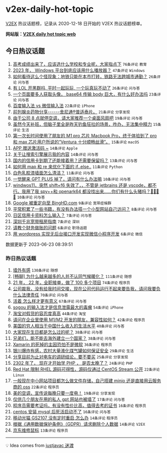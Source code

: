 # v2ex-daily-hot-topic

[V2EX](https://www.v2ex.com/) 热议话题榜，记录从 2020-12-18 日开始的 V2EX 热议话题榜单。

**网站版：[V2EX daily hot topic web](https://boojack.github.io/v2ex-daily-hot-topic-web/)**

## 今日热议话题

<!-- TODAY BEGIN -->

1. [高考成绩出来了，应该选什么学校和专业呢，大家指点下](https://www.v2ex.com/t/950983) `76条评论` `教育`
1. [2023 年， Windows 平台到底应该用什么播放器？](https://www.v2ex.com/t/951012) `47条评论` `Windows`
1. [如何看待这么个怪现象：地铁只能在本市打转，铁路无法跨城市通勤？](https://www.v2ex.com/t/951021) `26条评论` `问与答`
1. [有 LOL 开黑群吗, 平时一起玩玩, 一个玩真玩不动了](https://www.v2ex.com/t/950976) `26条评论` `问与答`
1. [一个页面要多人获取头像， base64 传输 body 巨大，有什么好办法吗](https://www.v2ex.com/t/950999) `23条评论` `问与答`
1. [百度输入法 vs 微信输入法](https://www.v2ex.com/t/950978) `22条评论` `iPhone`
1. [前列腺炎药物分享------舍尼通®普适泰片。](https://www.v2ex.com/t/951008) `21条评论` `分享发现`
1. [由于公司 8 点就停空调，请大家推荐一个桌面风扇吧](https://www.v2ex.com/t/951006) `19条评论` `问与答`
1. [虽然今天补班，但脑子里全是昨天钓鱼狂拉的场景，咋办，无法集中精力](https://www.v2ex.com/t/950991) `15条评论` `生活`
1. [第一次长时间使用了朋友的 M1 pro 芯片 Macbook Pro，终于体验到了 pro 和 max 芯片用户所说的“Ventura 十分顺畅丝滑”。](https://www.v2ex.com/t/950989) `15条评论` `macOS`
1. [APP 赠送激活码 ~](https://www.v2ex.com/t/951030) `14条评论` `Apple`
1. [关于让搜索引擎展示我的内容](https://www.v2ex.com/t/951009) `14条评论` `问与答`
1. [国内的信用卡到期了还能接着用？还需要保留吗？](https://www.v2ex.com/t/951015) `13条评论` `问与答`
1. [如何用 map 和 re 来优化下面的 if..else..](https://www.v2ex.com/t/951017) `11条评论` `Python`
1. [白色乳胶漆墙面怎么清洁？](https://www.v2ex.com/t/950977) `11条评论` `问与答`
1. [一觉醒来 GPT PLUS 掉了，请问有什么办法嘛](https://www.v2ex.com/t/951003) `10条评论` `问与答`
1. [windwos11，突然 shift+f6 失效了，，不管是 jetbrains 还是 vscode，都不行。我用了我 spy++和 openark64 都没找出来……你们有什么头猪吗？🥲🥲🥲🥲](https://www.v2ex.com/t/950986) `10条评论` `问与答`
1. [Google 被重定向至 BingHD.com](https://www.v2ex.com/t/950990) `9条评论` `宽带症候群`
1. [平常积累了一些书籍，有没有办法搭一个小型网站自己访问？](https://www.v2ex.com/t/950988) `8条评论` `问与答`
1. [日区信用卡资料怎么输入？](https://www.v2ex.com/t/951002) `7条评论` `问与答`
1. [深圳千兆宽带租房指南](https://www.v2ex.com/t/950993) `7条评论` `深圳`
1. [请教个财务做账的问题](https://www.v2ex.com/t/951011) `6条评论` `职场话题`
1. [用 wordpress 实现无后台接口开发实现微信小程序开发](https://www.v2ex.com/t/950974) `6条评论` `微信`

数据更新于 2023-06-23 08:39:51

<!-- TODAY END -->

### 昨日热议话题

<!-- YESTERDAY BEGIN -->

1. [墙外有感](https://www.v2ex.com/t/950880) `130条评论` `随想`
1. [[畅聊] 为什么越来越多的人并不认同气候暖化？](https://www.v2ex.com/t/950846) `111条评论` `随想`
1. [21 年， 22 年，全职接单，做了 100 多个项目](https://www.v2ex.com/t/950796) `74条评论` `程序员`
1. [公司裁我，没有给我时间交接，现在公司代码运行不起来要告我，请问我要负什么法律责任](https://www.v2ex.com/t/950804) `70条评论` `问与答`
1. [活着 怎么样才更有意义](https://www.v2ex.com/t/950815) `67条评论` `问与答`
1. [sogou 的输入法才是信息泄露最大的毒瘤](https://www.v2ex.com/t/950829) `54条评论` `iPhone`
1. [淘宝对假货的容忍度真高](https://www.v2ex.com/t/950878) `44条评论` `淘宝`
1. [请问在企业里使用 M1/M2 开发的朋友，兼容性如何？](https://www.v2ex.com/t/950833) `42条评论` `程序员`
1. [美国的穷人相当于中国什么收入的生活水平](https://www.v2ex.com/t/950882) `40条评论` `问与答`
1. [大家现在生日都是怎么过的呢？](https://www.v2ex.com/t/950862) `38条评论` `问与答`
1. [兄弟们，能不能去海外建立一个国家？](https://www.v2ex.com/t/950936) `38条评论` `问与答`
1. [Xamarin 的死掉的主因恐怕不是微软](https://www.v2ex.com/t/950795) `36条评论` `程序员`
1. [银川爆炸有感，农村大量液化煤气罐如何保证安全](https://www.v2ex.com/t/950904) `29条评论` `生活`
1. [分享目前为止对电车的调研结论，要不要买](https://www.v2ex.com/t/950916) `25条评论` `分享发现`
1. [2302 年了， 现在才开始学 PHP ， 是否太晚了？](https://www.v2ex.com/t/950924) `24条评论` `PHP`
1. [Red Hat 限制 RHEL 源码可得性，源码仅通过 CentOS Stream 公开](https://www.v2ex.com/t/950933) `22条评论` `Linux`
1. [一般现在中小网站项目都怎么做文件存储，自己搭建 minio 还是直接用云服务商的 oss](https://www.v2ex.com/t/950859) `22条评论` `程序员`
1. [美的空调，宣传说每晚只要一度电！](https://www.v2ex.com/t/950870) `19条评论` `分享发现`
1. [仅供几个朋友在用的私人 gpt 网站也被墙了](https://www.v2ex.com/t/950861) `17条评论` `问与答`
1. [程序员需要考证吗，有没有性价比高，值得去考的证书](https://www.v2ex.com/t/950900) `16条评论` `程序员`
1. [centos 安装 mysql 后死活启动不了](https://www.v2ex.com/t/950831) `16条评论` `问与答`
1. [移动光猫 GS2107 没有定时重启,怎么办](https://www.v2ex.com/t/950903) `14条评论` `程序员`
1. [根据《通用数据保护条例》（GDPR）请求删除个人数据](https://www.v2ex.com/t/950837) `14条评论` `V2EX`
1. [京东维修鼠标](https://www.v2ex.com/t/950905) `13条评论` `程序员`

<!-- YESTERDAY END -->

---

💡 Idea comes from [justjavac 迷渡](https://github.com/justjavac/)
